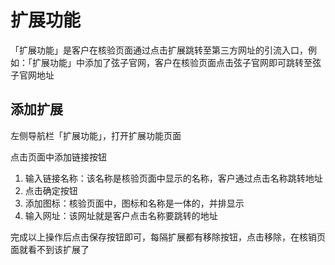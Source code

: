 # 扩展功能

「扩展功能」是客户在核验页面通过点击扩展跳转至第三方网址的引流入口，例如：「扩展功能」中添加了弦子官网，客户在核验页面点击弦子官网即可跳转至弦子官网地址

## 添加扩展

左侧导航栏「扩展功能」，打开扩展功能页面

点击页面中添加链接按钮

1. 输入链接名称：该名称是核验页面中显示的名称，客户通过点击名称跳转地址
2. 点击确定按钮
3. 添加图标：核验页面中，图标和名称是一体的，并排显示
4. 输入网址：该网址就是客户点击名称要跳转的地址

完成以上操作后点击保存按钮即可，每隔扩展都有移除按钮，点击移除，在核销页面就看不到该扩展了

